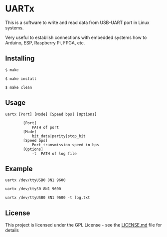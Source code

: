 # UARTx

This is a software to write and read data from USB-UART port in Linux systems.

Very useful to establish connections with embedded systems how to Arduino, ESP, Raspberry Pi, FPGA, etc.

## Installing

```
$ make

$ make install

$ make clean
```


## Usage

```
uartx [Port] [Mode] [Speed bps] [Options]

		[Port]
			PATH of port
		[Mode]
			bit_data|parity|stop_bit
		[Speed bps]
			Port transmission speed in bps	 
		[Options]
			-t 	PATH of log file
```

## Example

```
uartx /dev/ttyUSB0 8N1 9600

uartx /dev/ttyS0 8N1 9600

uartx /dev/ttyUSB0 8N1 9600 -t log.txt
```

## License

This project is licensed under the GPL License - see the [LICENSE.md](LICENSE) file for details
